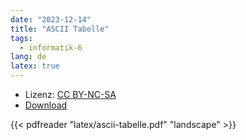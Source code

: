 ```yaml
---
date: "2023-12-14"
title: "ASCII Tabelle"
tags:
  - informatik-6
lang: de
latex: true
---
```

<!--more-->
- Lizenz: [CC BY-NC-SA](https://creativecommons.org/licenses/by-nc-sa/4.0/)
- [Download](latex/ascii-tabelle.pdf)

{{< pdfreader "latex/ascii-tabelle.pdf" "landscape" >}}
